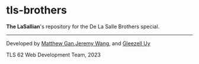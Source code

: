 # tls-brothers
**The LaSallian**'s repository for the De La Salle Brothers special.

---

Developed by [Matthew Gan](https://github.com/ganmatthew),[Jeremy Wang](https://github.com/jerw18), and [Gleezell Uy](https://github.com/glinary)<br>

TLS 62 Web Development Team, 2023
